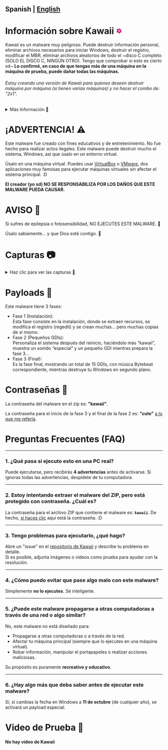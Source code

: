 ## Spanish | [English](https://github.com/ItzMoon931/Kawaii/README.md)
# Información sobre Kawaii <img width="20" alt="Logo de Kawaii" src="Assets/kawaii.png">
Kawaii es un malware muy peligroso. Puede destruir información personal, eliminar archivos necesarios para iniciar Windows, destruir el registro, modificar el MBR, eliminar archivos aleatorios de todo el ~disco C completo (SOLO EL DISCO C, NINGÚN OTRO). Tengo que comprobar si esto es cierto xd~ **Lo confirmé, en caso de que tengas más de una máquina en la máquina de prueba, puede dañar todas las máquinas.**

###### Estoy creando una versión de Kawaii para quienes deseen destruir máquina por máquina (si tienen varias máquinas) y no hacer el combo de: “2x1”.
<details>
  
<summary> Más Información 📄 </summary>

  * Creado por: Joseantonio3100 alias ItzMoon931  
  * Tipo de archivo: exe  
  * Sistemas soportados: Windows 7 y superior  
  * Programado en: C# (Csharp)  
  * Requisitos: .Net Framework 4.0  
  * Nivel de destrucción: 11 (Porque un 10 no es suficiente para describir lo peligroso que es).  
  * Idiomas: Español e Inglés (*Kawaii detecta el idioma de tu dispositivo y se ajusta al idioma detectado. Si tu computadora no tiene configurado el idioma español, se establecerá en inglés, independientemente de si es coreano, japonés o cualquier otro idioma.*)
</details>

# ¡ADVERTENCIA! ⚠

Este malware fue creado con fines educativos y de entretenimiento. No fue hecho para realizar actos ilegales. Este malware puede destruir mucho el sistema, Windows, así que úsalo en un entorno virtual.

Úsalo en una máquina virtual. Puedes usar [VirtualBox](https://www.virtualbox.org/wiki/Downloads) o [VMware](https://www.vmware.com/products/desktop-hypervisor/workstation-and-fusion), dos aplicaciones muy famosas para ejecutar máquinas virtuales sin afectar el sistema principal. :D

**El creador (yo xd) NO SE RESPONSABILIZA POR LOS DAÑOS QUE ESTE MALWARE PUEDA CAUSAR.**

# AVISO 📣
Si sufres de epilepsia o fotosensibilidad, NO EJECUTES ESTE MALWARE. 👀

Úsalo sabiamente... y que Dios esté contigo. 🙏

# Capturas 📷
<details>
  
<summary> Haz clic para ver las capturas 📄 </summary>

  <img width="500" alt="Payload1" src="Assets/Payload1.png"> <img width="500" alt="Payload2" src="Assets/Payload2.png"> 
  <img width="500" alt="Payload3" src="Assets/Payload3.png"> 
</details>

# Payloads 🔧
Este malware tiene 3 fases:

* Fase 1 (Instalación):  
  Esta fase consiste en la instalación, donde se extraen recursos, se modifica el registro (regedit) y se crean muchas... pero muchas copias de sí mismo.  
* Fase 2 (Pequeños GDIs):  
  Personaliza el sistema después del reinicio, haciéndolo más “kawaii”, muestra un sonido “especial” y un pequeño GDI mientras prepara la fase 3...  
* Fase 3 (Final):  
  Es la fase final, mostrando un total de 15 GDIs, con música Bytebeat correspondiente, mientras destruye tu Windows en segundo plano.  

# Contraseñas 🔑

La contraseña del malware en el zip es: **"kawaii"**.

La contraseña para el inicio de la fase 3 y el final de la fase 2 es: **"cute"** [a lo que me refería](https://github.com/ItzMoon931/Kawaii/Assets/Fase3Password.png).

# Preguntas Frecuentes (FAQ)

---

### 1. ¿Qué pasa si ejecuto esto en una PC real?  
Puede ejecutarse, pero recibirás **4 advertencias** antes de activarse. Si ignoras todas las advertencias, despídete de tu computadora.  

---

### 2. Estoy intentando extraer el malware del ZIP, pero está protegido con contraseña. ¿Cuál es?  
La contraseña para el archivo ZIP que contiene el malware es: **`kawaii`**. De hecho, [si haces clic](#contraseñas-) aquí está la contraseña. :D  

---

### 3. Tengo problemas para ejecutarlo, ¿qué hago?  
Abre un "issue" en el [repositorio de Kawaii](https://github.com/ItzMoon931/Kawaii) y describe tu problema en detalle.  
Si es posible, adjunta imágenes o videos como prueba para ayudar con la resolución.  

---

### 4. ¿Cómo puedo evitar que pase algo malo con este malware?  
Simplemente **no lo ejecutes**. Sé inteligente.  

---

### 5. ¿Puede este malware propagarse a otras computadoras a través de una red o algo similar?  
No, este malware no está diseñado para:  
- Propagarse a otras computadoras o a través de la red.  
- Afectar tu máquina principal (siempre que lo ejecutes en una máquina virtual).  
- Robar información, manipular el portapapeles o realizar acciones maliciosas.  

Su propósito es puramente **recreativo y educativo**.  

---

### 6. ¿Hay algo más que deba saber antes de ejecutar este malware?  
Sí, si cambias la fecha en Windows a **11 de octubre** (de cualquier año), se activará un payload especial.  

# Video de Prueba 📸

#### No hay video de Kawaii
